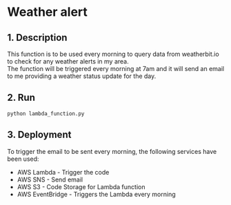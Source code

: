 # Weather alert

## 1. Description
This function is to be used every morning to query data from
weatherbit.io to check for any weather alerts in my area.    
The function will be triggered every morning at 7am and it will send
an email to me providing a weather status update for the day.

## 2. Run
```shell
python lambda_function.py
```

## 3. Deployment
To trigger the email to be sent every morning, the following services
have been used:
* AWS Lambda - Trigger the code
* AWS SNS - Send email
* AWS S3 - Code Storage for Lambda function
* AWS EventBridge - Triggers the Lambda every morning